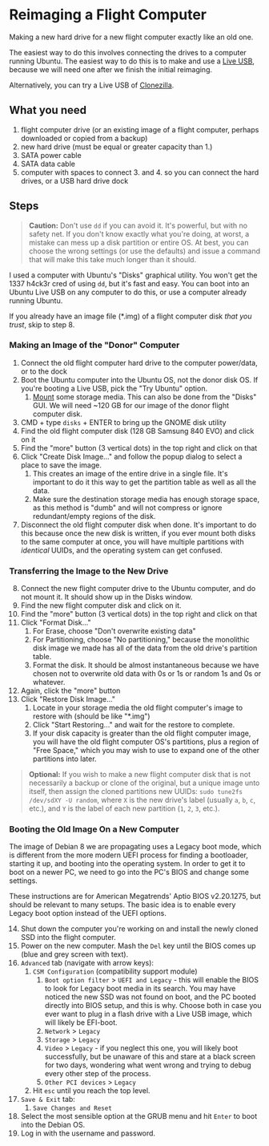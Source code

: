# Reimaging a Flight Computer

Making a new hard drive for a new flight computer exactly like an old one.

The easiest way to do this involves connecting the drives to a computer running Ubuntu. The easiest way to do this is to make and use a [Live USB](https://ubuntu.com/tutorials/try-ubuntu-before-you-install#1-getting-started), because we will need one after we finish the initial reimaging.

Alternatively, you can try a Live USB of [Clonezilla](https://clonezilla.org/liveusb.php).

## What you need

1. flight computer drive (or an existing image of a flight computer, perhaps downloaded or copied from a backup)
2. new hard drive (must be equal or greater capacity than 1.)
3. SATA power cable
4. SATA data cable
5. computer with spaces to connect 3. and 4. so you can connect the hard drives, or a USB hard drive dock

## Steps

> **Caution:** Don't use `dd` if you can avoid it. It's powerful, but with no safety net. If you don't know exactly what you're doing, at worst, a mistake can mess up a disk partition or entire OS. At best, you can choose the wrong settings (or use the defaults) and issue a command that will make this take much longer than it should.

I used a computer with Ubuntu's "Disks" graphical utility. You won't get the 1337 h4ck3r cred of using `dd`, but it's fast and easy. You can boot into an Ubuntu Live USB on any computer to do this, or use a computer already running Ubuntu.

If you already have an image file (\*.img) of a flight computer disk _that you trust_, skip to step 8.

### Making an Image of the "Donor" Computer

1. Connect the old flight computer hard drive to the computer power/data, or to the dock
2. Boot the Ubuntu computer into the Ubuntu OS, not the donor disk OS. If you're booting a Live USB, pick the "Try Ubuntu" option.
    1. [Mount](https://manpages.ubuntu.com/manpages/xenial/man8/mount.8.html) some storage media. This can also be done from the "Disks" GUI. We will need ~120 GB for our image of the donor flight computer disk.
3. CMD + type `disks` + ENTER to bring up the GNOME disk utility
4. Find the old flight computer disk (128 GB Samsung 840 EVO) and click on it
5. Find the "more" button (3 vertical dots) in the top right and click on that 
6. Click "Create Disk Image..." and follow the popup dialog to select a place to save the image. 
    1. This creates an image of the entire drive in a single file. It's important to do it this way to get the partition table as well as all the data.
    2. Make sure the destination storage media has enough storage space, as this method is "dumb" and will not compress or ignore redundant/empty regions of the disk.
7. Disconnect the old flight computer disk when done. It's important to do this because once the new disk is written, if you ever mount both disks to the same computer at once, you will have multiple partitions with _identical_ UUIDs, and the operating system can get confused.

### Transferring the Image to the New Drive

8. Connect the new flight computer drive to the Ubuntu computer, and do not mount it. It should show up in the Disks window.
9. Find the new flight computer disk and click on it.
10. Find the "more" button (3 vertical dots) in the top right and click on that 
11. Click "Format Disk..."
    1. For Erase, choose "Don't overwrite existing data"
    2. For Partitioning, choose "No partitioning," because the monolithic disk image we made has all of the data from the old drive's partition table.
    3. Format the disk. It should be almost instantaneous because we have chosen not to overwrite old data with 0s or 1s or random 1s and 0s or whatever.
12. Again, click the "more" button
13. Click "Restore Disk Image..."
    1. Locate in your storage media the old flight computer's image to restore with (should be like "\*.img")
    2. Click "Start Restoring..." and wait for the restore to complete.
    3. If your disk capacity is greater than the old flight computer image, you will have the old flight computer OS's partitions, plus a region of "Free Space," which you may wish to use to expand one of the other partitions into later.

> **Optional:** If you wish to make a new flight computer disk that is not necessarily a backup or clone of the original, but a unique image unto itself, then assign the cloned partitions new UUIDs: `sudo tune2fs /dev/sdXY -U random`, where `X` is the new drive's label (usually `a`, `b`, `c`, etc.), and `Y` is the label of each new partition (`1`, `2`, `3`, etc.). 

### Booting the Old Image On a New Computer

The image of Debian 8 we are propagating uses a Legacy boot mode, which is different from the more modern UEFI process for finding a bootloader, starting it up, and booting into the operating system. In order to get it to boot on a newer PC, we need to go into the PC's BIOS and change some settings.

These instructions are for American Megatrends' Aptio BIOS v2.20.1275, but should be relevant to many setups. The basic idea is to enable every Legacy boot option instead of the UEFI options.

14. Shut down the computer you're working on and install the newly cloned SSD into the flight computer.
15. Power on the new computer. Mash the `Del` key until the BIOS comes up (blue and grey screen with text).
16. `Advanced` tab (navigate with arrow keys):
    1. `CSM Configuration` (compatibility support module)
        1. `Boot option filter` > `UEFI and Legacy` - this will enable the BIOS to look for Legacy boot media in its search. You may have noticed the new SSD was not found on boot, and the PC booted directly into BIOS setup, and this is why. Choose both in case you ever want to plug in a flash drive with a Live USB image, which will likely be EFI-boot.
        2. `Network` > `Legacy`
        3. `Storage` > `Legacy`
        4. `Video` > `Legacy` - if you neglect this one, you will likely boot successfully, but be unaware of this and stare at a black screen for two days, wondering what went wrong and trying to debug every other step of the process.
        5. `Other PCI devices` > `Legacy`
    2. Hit `esc` until you reach the top level.
17. `Save & Exit` tab:
    1. `Save Changes and Reset`
18. Select the most sensible option at the GRUB menu and hit `Enter` to boot into the Debian OS.
19. Log in with the username and password.